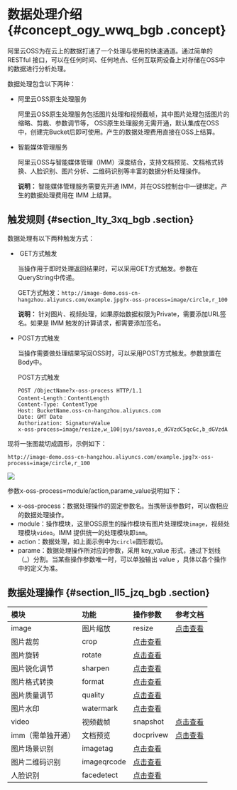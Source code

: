 # 数据处理介绍 {#concept_ogy_wwq_bgb .concept}

阿里云OSS为在云上的数据打通了一个处理与使用的快速通道。通过简单的 RESTful 接口，可以在任何时间、任何地点、任何互联网设备上对存储在OSS中的数据进行分析处理。

数据处理包含以下两种：

-   阿里云OSS原生处理服务

    阿里云OSS原生处理服务包括图片处理和视频截帧，其中图片处理包括图片的缩略、剪裁、参数调节等， OSS原生处理服务无需开通，默认集成在OSS中，创建完Bucket后即可使用。产生的数据处理费用直接在OSS上结算。

-   智能媒体管理服务

    阿里云OSS与智能媒体管理（IMM）深度结合，支持文档预览、文档格式转换、人脸识别、图片分析、二维码识别等丰富的数据分析处理操作。

    **说明：** 智能媒体管理服务需要先开通 IMM，并在OSS控制台中一键绑定。产生的数据处理费用在 IMM 上结算。


## 触发规则 {#section_lty_3xq_bgb .section}

数据处理有以下两种触发方式：

-    GET方式触发

    当操作用于即时处理返回结果时，可以采用GET方式触发。参数在QueryString中传递。

    GET方式触发：`http://image-demo.oss-cn-hangzhou.aliyuncs.com/example.jpg?x-oss-process=image/circle,r_100`

    **说明：** 针对图片、视频处理，如果原始数据权限为Private，需要添加URL签名。如果是 IMM 触发的计算请求，都需要添加签名。

-   POST方式触发

    当操作需要做处理结果写回OSS时，可以采用POST方式触发。参数放置在Body中。

    POST方式触发

    ```
    POST /ObjectName?x-oss-process HTTP/1.1
    Content-Length：ContentLength
    Content-Type: ContentType
    Host: BucketName.oss-cn-hangzhou.aliyuncs.com
    Date: GMT Date
    Authorization: SignatureValue
    x-oss-process=image/resize,w_100|sys/saveas,o_dGVzdC5qcGc,b_dGVzdA
    ```


现将一张图裁切成圆形，示例如下：

```
http://image-demo.oss-cn-hangzhou.aliyuncs.com/example.jpg?x-oss-process=image/circle,r_100
```

![](http://static-aliyun-doc.oss-cn-hangzhou.aliyuncs.com/assets/img/78530/154762739233930_zh-CN.jpg)

参数x-oss-process=module/action,parame\_value说明如下：

-   x-oss-process：数据处理操作的固定参数名。当携带该参数时，可以做相应的数据处理操作。
-   module：操作模块，这里OSS原生的操作模块有图片处理模块`image`，视频处理模块`video`。IMM 提供统一的处理模块即`imm`。
-   action：数据处理，如上面示例中为`circle`圆形裁切。
-   parame：数据处理操作所对应的参数，采用 key\_value 形式，通过下划线（\_）分割。当某些操作参数唯一时，可以单独输出 value ，具体以各个操作中的定义为准。

## 数据处理操作 {#section_ll5_jzq_bgb .section}

|模块|功能|操作参数|参考文档|
|:-|:-|:---|:---|
|image|图片缩放|resize|[点击查看](cn.zh-CN/数据处理/图片处理指南/图片缩放.md#)|
|图片裁剪|crop|[点击查看](cn.zh-CN/数据处理/图片处理指南/图片裁剪/裁剪.md#)|
|图片旋转|rotate|[点击查看](cn.zh-CN/数据处理/图片处理指南/图片旋转/旋转.md#)|
|图片锐化调节|sharpen|[点击查看](cn.zh-CN/数据处理/图片处理指南/图片效果/锐化.md#)|
|图片格式转换|format|[点击查看](cn.zh-CN/数据处理/图片处理指南/格式转换/格式转换.md#)|
|图片质量调节|quality|[点击查看](cn.zh-CN/数据处理/图片处理指南/格式转换/质量变换.md#)|
|图片水印|watermark|[点击查看](cn.zh-CN/数据处理/图片处理指南/图片水印.md#)|
|video|视频截帧|snapshot|[点击查看](cn.zh-CN/数据处理/视频截帧.md#)|
|imm（需单独开通）|文档预览|docprivew|[点击查看](cn.zh-CN/数据处理/智能媒体管理（IMM）/文档预览.md#)|
|图片场景识别|imagetag|[点击查看](cn.zh-CN/数据处理/智能媒体管理（IMM）/图片识别.md#)|
|图片二维码识别|imageqrcode|[点击查看](cn.zh-CN/数据处理/智能媒体管理（IMM）/图片识别.md#)|
|人脸识别|facedetect|[点击查看](cn.zh-CN/数据处理/智能媒体管理（IMM）/人脸识别.md#)|

